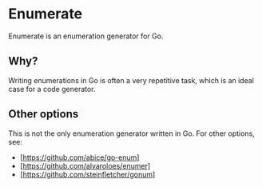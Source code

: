 # Enumerate

Enumerate is an enumeration generator for Go.

## Why?

Writing enumerations in Go is often a very repetitive task, which is an ideal case for a code generator.

## Other options

This is not the only enumeration generator written in Go. For other options, see:

- [https://github.com/abice/go-enum]
- [https://github.com/alvaroloes/enumer]
- [https://github.com/steinfletcher/gonum]
